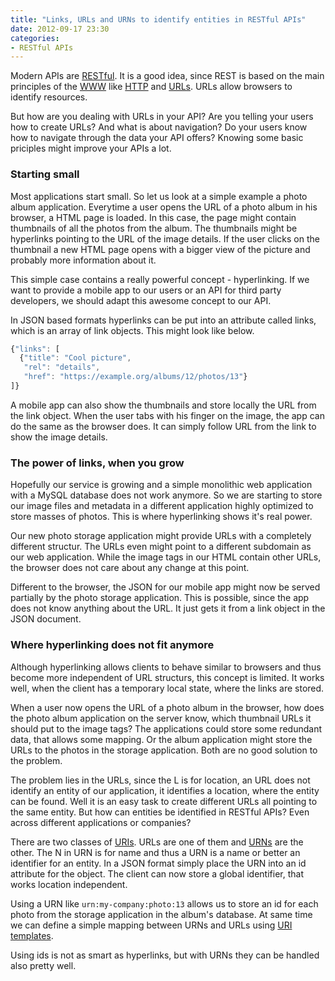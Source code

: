 ```yaml
---
title: "Links, URLs and URNs to identify entities in RESTful APIs"
date: 2012-09-17 23:30
categories:
- RESTful APIs
---
```


Modern APIs are [RESTful](https://en.wikipedia.org/wiki/REST). It is a
good idea, since REST is based on the main principles of the
[WWW](https://en.wikipedia.org/wiki/WWW) like
[HTTP](https://en.wikipedia.org/wiki/HTTP) and
[URLs](https://en.wikipedia.org/wiki/URL). URLs allow browsers to
identify resources.

But how are you dealing with URLs in your API? Are you telling your
users how to create URLs?  And what is about navigation?  Do your
users know how to navigate through the data your API offers? Knowing
some basic priciples might improve your APIs a lot.

### Starting small

Most applications start small. So let us look at a simple example a
photo album application. Everytime a user opens the URL of a photo
album in his browser, a HTML page is loaded. In this case, the page
might contain thumbnails of all the photos from the album. The
thumbnails might be hyperlinks pointing to the URL of the image
details. If the user clicks on the thumbnail a new HTML page opens
with a bigger view of the picture and probably more information about
it.

This simple case contains a really powerful concept - hyperlinking. If
we want to provide a mobile app to our users or an API for third party
developers, we should adapt this awesome concept to our API.

In JSON based formats hyperlinks can be put into an attribute called
links, which is an array of link objects. This might look like below.

```javascript
{"links": [
  {"title": "Cool picture",
   "rel": "details",
   "href": "https://example.org/albums/12/photos/13"}
]}
```

A mobile app can also show the thumbnails and store locally the URL
from the link object. When the user tabs with his finger on the image,
the app can do the same as the browser does. It can simply follow URL
from the link to show the image details.

### The power of links, when you grow

Hopefully our service is growing and a simple monolithic web
application with a MySQL database does not work anymore. So we are
starting to store our image files and metadata in a different
application highly optimized to store masses of photos. This is where
hyperlinking shows it's real power.

Our new photo storage application might provide URLs with a completely
different structur. The URLs even might point to a different subdomain
as our web application. While the image tags in our HTML contain other
URLs, the browser does not care about any change at this point.

Different to the browser, the JSON for our mobile app might now be
served partially by the photo storage application. This is possible,
since the app does not know anything about the URL. It just gets it
from a link object in the JSON document.

### Where hyperlinking does not fit anymore

Although hyperlinking allows clients to behave similar to browsers and
thus become more independent of URL structurs, this concept is
limited. It works well, when the client has a temporary local state,
where the links are stored.

When a user now opens the URL of a photo album in the browser, how
does the photo album application on the server know, which thumbnail
URLs it should put to the image tags? The applications could store
some redundant data, that allows some mapping. Or the album
application might store the URLs to the photos in the storage
application. Both are no good solution to the problem.

The problem lies in the URLs, since the L is for location, an URL does
not identify an entity of our application, it identifies a location,
where the entity can be found. Well it is an easy task to create
different URLs all pointing to the same entity. But how can entities
be identified in RESTful APIs? Even across different applications or
companies?

There are two classes of
[URIs](https://en.wikipedia.org/wiki/URI). URLs are one of them and
[URNs](https://en.wikipedia.org/wiki/Uniform_Resource_Name) are the
other. The N in URN is for name and thus a URN is a name or better an
identifier for an entity. In a JSON format simply place the URN into
an id attribute for the object. The client can now store a global
identifier, that works location independent.

Using a URN like ```urn:my-company:photo:13``` allows us to store an id
for each photo from the storage application in the album's
database. At same time we can define a simple mapping between URNs and
URLs using [URI templates](http://tools.ietf.org/html/rfc6570).

Using ids is not as smart as hyperlinks, but with URNs they can be
handled also pretty well.
